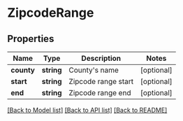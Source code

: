 # ZipcodeRange

## Properties
Name | Type | Description | Notes
------------ | ------------- | ------------- | -------------
**county** | **string** | County&#39;s name | [optional] 
**start** | **string** | Zipcode range start | [optional] 
**end** | **string** | Zipcode range end | [optional] 

[[Back to Model list]](../README.md#documentation-for-models) [[Back to API list]](../README.md#documentation-for-api-endpoints) [[Back to README]](../README.md)


